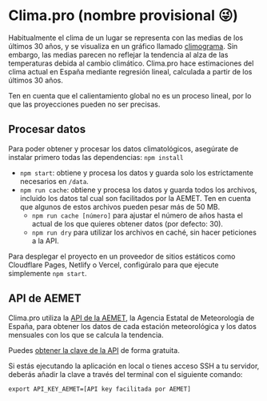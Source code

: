 # Clima.pro (nombre provisional 😜)

Habitualmente el clima de un lugar se representa con las medias de los últimos 30 años, y se visualiza en un gráfico llamado [climograma](https://es.wikipedia.org/wiki/Climograma). Sin embargo, las medias parecen no reflejar la tendencia al alza de las temperaturas debida al cambio climático. Clima.pro hace estimaciones del clima actual en España mediante regresión lineal, calculada a partir de los últimos 30 años.

Ten en cuenta que el calientamiento global no es un proceso lineal, por lo que las proyecciones pueden no ser precisas.

## Procesar datos

Para poder obtener y procesar los datos climatológicos, asegúrate de instalar primero todas las dependencias: `npm install`

- `npm start`: obtiene y procesa los datos y guarda solo los estrictamente necesarios en `/data`.
- `npm run cache`: obtiene y procesa los datos y guarda todos los archivos, incluido los datos tal cual son facilitados por la AEMET. Ten en cuenta que algunos de estos archivos pueden pesar más de 50 MB.
  - `npm run cache [número]` para ajustar el número de años hasta el actual de los que quieres obtener datos (por defecto: 30).
  - `npm run dry` para utilizar los archivos en caché, sin hacer peticiones a la API.

Para desplegar el proyecto en un proveedor de sitios estáticos como Cloudflare Pages, Netlify o Vercel, configúralo para que ejecute simplemente `npm start`.

## API de AEMET

Clima.pro utiliza la [API de la AEMET](https://opendata.aemet.es/centrodedescargas/inicio), la Agencia Estatal de Meteorología de España, para obtener los datos de cada estación meteorológica y los datos mensuales con los que se calcula la tendencia.

Puedes [obtener la clave de la API](https://opendata.aemet.es/centrodedescargas/altaUsuario) de forma gratuita.

Si estás ejecutando la aplicación en local o tienes acceso SSH a tu servidor, deberás añadir la clave a través del terminal con el siguiente comando:

```
export API_KEY_AEMET=[API key facilitada por AEMET]
```